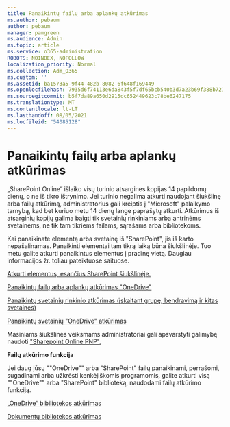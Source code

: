 ```yaml
---
title: Panaikintų failų arba aplankų atkūrimas
ms.author: pebaum
author: pebaum
manager: pamgreen
ms.audience: Admin
ms.topic: article
ms.service: o365-administration
ROBOTS: NOINDEX, NOFOLLOW
localization_priority: Normal
ms.collection: Adm_O365
ms.custom: ''
ms.assetid: ba1573a5-9f44-482b-8082-6f648f169449
ms.openlocfilehash: 7935d6f74113e6da843f5f7df65bcb540b3d7a23b69f388b721fd778f4ff7a0f
ms.sourcegitcommit: b5f7da89a650d2915dc652449623c78be6247175
ms.translationtype: MT
ms.contentlocale: lt-LT
ms.lasthandoff: 08/05/2021
ms.locfileid: "54085128"
---
```

# <a name="restore-a-deleted-file-or-folder"></a>Panaikintų failų arba aplankų atkūrimas

„SharePoint Online“ išlaiko visų turinio atsargines kopijas 14 papildomų dienų, o ne iš tikro ištrynimo. Jei turinio negalima atkurti naudojant šiukšlinę arba failų atkūrimą, administratorius gali kreiptis į "Microsoft" palaikymo tarnybą, kad bet kuriuo metu 14 dienų lange paprašytų atkurti. Atkūrimus iš atsarginių kopijų galima baigti tik svetainių rinkiniams arba antrinėms svetainėms, ne tik tam tikriems failams, sąrašams arba bibliotekoms.

Kai panaikinate elementą arba svetainę iš "SharePoint", jis iš karto nepašalinamas. Panaikinti elementai tam tikrą laiką būna šiukšlinėje. Tuo metu galite atkurti panaikintus elementus į pradinę vietą. Daugiau informacijos žr. toliau pateiktuose saituose.

[Atkurti elementus, esančius SharePoint šiukšlinėje.](https://support.microsoft.com/office/restore-items-in-the-recycle-bin-that-were-deleted-from-sharepoint-or-teams-6df466b6-55f2-4898-8d6e-c0dff851a0be)

[Panaikintų failų arba aplankų atkūrimas "OneDrive"](https://support.office.com/article/Restore-deleted-files-or-folders-in-OneDrive-949ada80-0026-4db3-a953-c99083e6a84f)

[Panaikintų svetainių rinkinio atkūrimas (įskaitant grupę, bendravimą ir kitas svetaines)](https://docs.microsoft.com/sharepoint/restore-deleted-site-collection)

[Panaikintų svetainių "OneDrive" atkūrimas](https://docs.microsoft.com/onedrive/restore-deleted-onedrive)

Masiniams šiukšlinės veiksmams administratoriai gali apsvarstyti galimybę naudoti ["Sharepoint Online PNP".](https://docs.microsoft.com/powershell/sharepoint/sharepoint-pnp/sharepoint-pnp-cmdlets?view=sharepoint-ps)

**Failų atkūrimo funkcija**

Jei daug jūsų ""OneDrive"" arba "SharePoint" failų panaikinami, perrašomi, sugadinami arba užkrėsti kenkėjiškomis programomis, galite atkurti visą ""OneDrive"" arba "SharePoint" biblioteką, naudodami failų atkūrimo funkciją.

[„OneDrive“ bibiliotekos atkūrimas](https://support.office.com/article/restore-your-onedrive-fa231298-759d-41cf-bcd0-25ac53eb8a15)

[Dokumentų bibliotekos atkūrimas](https://support.office.com/article/restore-a-document-library-317791c3-8bd0-4dfd-8254-3ca90883d39a)


